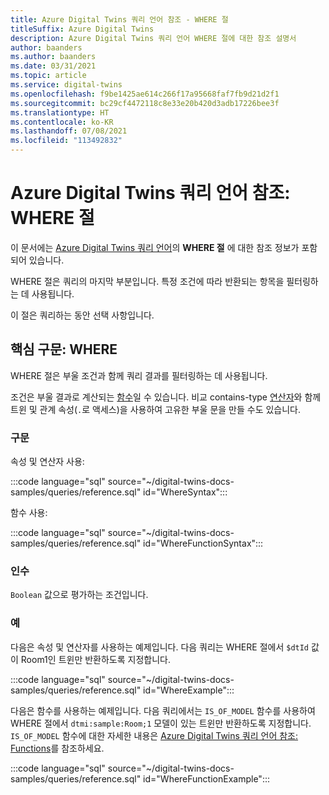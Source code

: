```yaml
---
title: Azure Digital Twins 쿼리 언어 참조 - WHERE 절
titleSuffix: Azure Digital Twins
description: Azure Digital Twins 쿼리 언어 WHERE 절에 대한 참조 설명서
author: baanders
ms.author: baanders
ms.date: 03/31/2021
ms.topic: article
ms.service: digital-twins
ms.openlocfilehash: f9be1425ae614c266f17a95668faf7fb9d21d2f1
ms.sourcegitcommit: bc29cf4472118c8e33e20b420d3adb17226bee3f
ms.translationtype: HT
ms.contentlocale: ko-KR
ms.lasthandoff: 07/08/2021
ms.locfileid: "113492832"
---
```

# <a name="azure-digital-twins-query-language-reference-where-clause"></a>Azure Digital Twins 쿼리 언어 참조: WHERE 절

이 문서에는 [Azure Digital Twins 쿼리 언어](concepts-query-language.md)의 **WHERE 절** 에 대한 참조 정보가 포함되어 있습니다.

WHERE 절은 쿼리의 마지막 부분입니다. 특정 조건에 따라 반환되는 항목을 필터링하는 데 사용됩니다.

이 절은 쿼리하는 동안 선택 사항입니다.

## <a name="core-syntax-where"></a>핵심 구문: WHERE

WHERE 절은 부울 조건과 함께 쿼리 결과를 필터링하는 데 사용됩니다. 

조건은 부울 결과로 계산되는 [함수](reference-query-functions.md)일 수 있습니다. 비교 contains-type [연산자](reference-query-operators.md)와 함께 트윈 및 관계 속성(`.`로 액세스)을 사용하여 고유한 부울 문을 만들 수도 있습니다.

### <a name="syntax"></a>구문

속성 및 연산자 사용:

:::code language="sql" source="~/digital-twins-docs-samples/queries/reference.sql" id="WhereSyntax":::

함수 사용:

:::code language="sql" source="~/digital-twins-docs-samples/queries/reference.sql" id="WhereFunctionSyntax":::

### <a name="arguments"></a>인수

`Boolean` 값으로 평가하는 조건입니다.

### <a name="examples"></a>예

다음은 속성 및 연산자를 사용하는 예제입니다. 다음 쿼리는 WHERE 절에서 `$dtId` 값이 Room1인 트윈만 반환하도록 지정합니다.

:::code language="sql" source="~/digital-twins-docs-samples/queries/reference.sql" id="WhereExample":::

다음은 함수를 사용하는 예제입니다. 다음 쿼리에서는 `IS_OF_MODEL` 함수를 사용하여 WHERE 절에서 `dtmi:sample:Room;1` 모델이 있는 트윈만 반환하도록 지정합니다. `IS_OF_MODEL` 함수에 대한 자세한 내용은 [Azure Digital Twins 쿼리 언어 참조: Functions](reference-query-functions.md#is_of_model)를 참조하세요.

:::code language="sql" source="~/digital-twins-docs-samples/queries/reference.sql" id="WhereFunctionExample":::